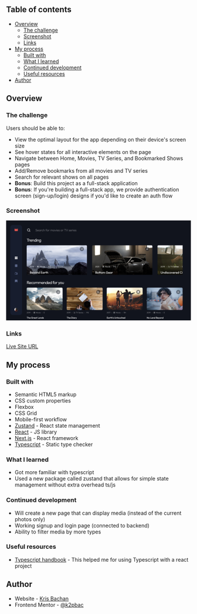 ## Table of contents

- [Overview](#overview)
  - [The challenge](#the-challenge)
  - [Screenshot](#screenshot)
  - [Links](#links)
- [My process](#my-process)
  - [Built with](#built-with)
  - [What I learned](#what-i-learned)
  - [Continued development](#continued-development)
  - [Useful resources](#useful-resources)
- [Author](#author)

## Overview

### The challenge

Users should be able to:

- View the optimal layout for the app depending on their device's screen size
- See hover states for all interactive elements on the page
- Navigate between Home, Movies, TV Series, and Bookmarked Shows pages
- Add/Remove bookmarks from all movies and TV series
- Search for relevant shows on all pages
- **Bonus**: Build this project as a full-stack application
- **Bonus**: If you're building a full-stack app, we provide authentication screen (sign-up/login) designs if you'd like to create an auth flow

### Screenshot

![](./public/screenshot.png)

### Links

[Live Site URL](https://video-app-ten-kappa.vercel.app/)

## My process

### Built with

- Semantic HTML5 markup
- CSS custom properties
- Flexbox
- CSS Grid
- Mobile-first workflow
- [Zustand](https://github.com/pmndrs/zustand) - React state management
- [React](https://reactjs.org/) - JS library
- [Next.js](https://nextjs.org/) - React framework
- [Typescript](https://www.typescriptlang.org) - Static type checker

### What I learned

- Got more familiar with typescript
- Used a new package called zustand that allows for simple state management without extra overhead ts/js

### Continued development

- Will create a new page that can display media (instead of the current photos only)
- Working signup and login page (connected to backend)
- Ability to filter media by more types

### Useful resources

- [Typescript handbook](https://www.typescriptlang.org/docs/handbook/intro.html) - This helped me for using Typescript with a react project

## Author

- Website - [Kris Bachan](https://kris-bachan-portfolio.vercel.app/)
- Frontend Mentor - [@k2pbac](https://www.frontendmentor.io/profile/k2pbac)
